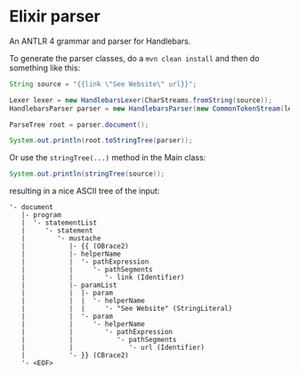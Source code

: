 # Elixir parser

An ANTLR 4 grammar and parser for Handlebars.

To generate the parser classes, do a `mvn clean install` and then do something
like this:

```java
String source = "{{link \"See Website\" url}}";

Lexer lexer = new HandlebarsLexer(CharStreams.fromString(source));
HandlebarsParser parser = new HandlebarsParser(new CommonTokenStream(lexer));

ParseTree root = parser.document();

System.out.println(root.toStringTree(parser));
```

Or use the `stringTree(...)` method in the Main class:

```java
System.out.println(stringTree(source));
```

resulting in a nice ASCII tree of the input:

```
'- document
   |- program
   |  '- statementList
   |     '- statement
   |        '- mustache
   |           |- {{ (OBrace2)
   |           |- helperName
   |           |  '- pathExpression
   |           |     '- pathSegments
   |           |        '- link (Identifier)
   |           |- paramList
   |           |  |- param
   |           |  |  '- helperName
   |           |  |     '- "See Website" (StringLiteral)
   |           |  '- param
   |           |     '- helperName
   |           |        '- pathExpression
   |           |           '- pathSegments
   |           |              '- url (Identifier)
   |           '- }} (CBrace2)
   '- <EOF>
```